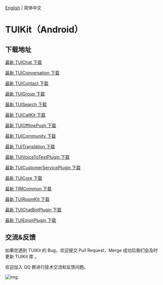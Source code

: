 [English](./README.md) | 简体中文

# TUIKit（Android）

## 下载地址

[最新 TUIChat 下载](https://im.sdk.qcloud.com/download/tuikit/7.9.5666/android/TUIChat.zip)

[最新 TUIConversation 下载](https://im.sdk.qcloud.com/download/tuikit/7.9.5666/android/TUIConversation.zip)

[最新 TUIContact 下载](https://im.sdk.qcloud.com/download/tuikit/7.9.5666/android/TUIContact.zip)

[最新 TUIGroup 下载](https://im.sdk.qcloud.com/download/tuikit/7.9.5666/android/TUIGroup.zip)

[最新 TUISearch 下载](https://im.sdk.qcloud.com/download/tuikit/7.9.5666/android/TUISearch.zip)

[最新 TUICallKit 下载](https://im.sdk.qcloud.com/download/tuikit/7.9.5666/android/TUICallKit.zip)

[最新 TUIOfflinePush 下载](https://im.sdk.qcloud.com/download/tuikit/7.7.5282/android/TUIOfflinePush.zip)

[最新 TUICommunity 下载](https://im.sdk.qcloud.com/download/tuikit/7.9.5666/android/TUICommunity.zip)

[最新 TUITranslation 下载](https://im.sdk.qcloud.com/download/tuikit/7.9.5666/android/TUITranslation.zip)

[最新 TUIVoiceToTextPlugin 下载](https://im.sdk.qcloud.com/download/tuikit/7.9.5666/android/TUIVoiceToTextPlugin.zip)

[最新 TUICustomerServicePlugin 下载](https://im.sdk.qcloud.com/download/tuikit/7.9.5666/android/TUICustomerServicePlugin.zip)

[最新 TUICore 下载](https://im.sdk.qcloud.com/download/tuikit/7.9.5666/android/TUICore.zip)

[最新 TIMCommon 下载](https://im.sdk.qcloud.com/download/tuikit/7.9.5666/android/TIMCommon.zip)

[最新 TUIRoomKit 下载](https://im.sdk.qcloud.com/download/tuikit/7.9.5666/android/TUIRoomKit.zip)

[最新 TUIChatBotPlugin 下载](https://im.sdk.qcloud.com/download/tuikit/7.9.5666/android/TUIChatBotPlugin.zip)

[最新 TUIEmojiPlugin 下载](https://im.sdk.qcloud.com/download/tuikit/7.9.5666/android/TUIEmojiPlugin.zip)

## 交流&反馈

如果您遇到 TUIKit 的 Bug，欢迎提交  Pull Request，Merge 成功后我们会及时更新 TUIKit 库 。

欢迎加入 QQ 群进行技术交流和反馈问题。

![img]( https://im.sdk.qcloud.com/tools/resource/officialwebsite/pictures/doc_tuikit_qq_group.jpg)
